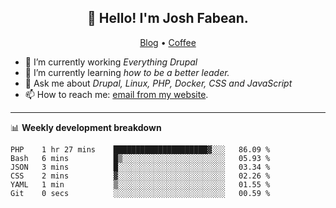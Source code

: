 <h2 align="center">👋 Hello! I'm Josh Fabean.</h2>
<p align="center">
  <a href="https://joshfabean.com">Blog</a> •
  <a href="https://www.buymeacoffee.com/LSxne6Yr4">Coffee</a>
</p>

- 🔭 I’m currently working *Everything Drupal*
- 🌱 I’m currently learning *how to be a better leader.*
- 💬 Ask me about *Drupal, Linux, PHP, Docker, CSS and JavaScript*
- 📫 How to reach me: [email from my website](https://joshfabean.com).

-------

📊 **Weekly development breakdown**
<!--START_SECTION:waka-->

```text
PHP    1 hr 27 mins    █████████████████████▓░░░   86.09 %
Bash   6 mins          █▒░░░░░░░░░░░░░░░░░░░░░░░   05.93 %
JSON   3 mins          █░░░░░░░░░░░░░░░░░░░░░░░░   03.34 %
CSS    2 mins          ▓░░░░░░░░░░░░░░░░░░░░░░░░   02.26 %
YAML   1 min           ▒░░░░░░░░░░░░░░░░░░░░░░░░   01.55 %
Git    0 secs          ░░░░░░░░░░░░░░░░░░░░░░░░░   00.59 %
```

<!--END_SECTION:waka-->

<!--
**fabean/fabean** is a ✨ _special_ ✨ repository because its `README.md` (this file) appears on your GitHub profile.

Here are some ideas to get you started:

- 🔭 I’m currently working on ...
- 🌱 I’m currently learning ...
- 👯 I’m looking to collaborate on ...
- 🤔 I’m looking for help with ...
- 💬 Ask me about ...
- 📫 How to reach me: ...
- 😄 Pronouns: ...
- ⚡ Fun fact: ...
-->

